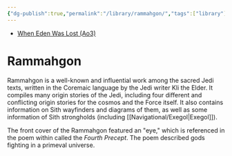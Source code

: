 ```yaml
---
{"dg-publish":true,"permalink":"/library/rammahgon/","tags":["library"],"dgHomeLink":false}
---
```


- [When Eden Was Lost (Ao3)](https://archiveofourown.org/works/19334440/chapters/45992584)

# Rammahgon

Rammahgon is a well-known and influential work among the sacred Jedi texts, written in the Coremaic language by the Jedi writer Kli the Elder. It compiles many origin stories of the Jedi, including four different and conflicting origin stories for the cosmos and the Force itself. It also contains information on Sith wayfinders and diagrams of them, as well as some information of Sith strongholds (including [[Navigational/Exegol\|Exegol]]).

The front cover of the Rammahgon featured an "eye," which is referenced in the poem within called the *Fourth Precept*. The poem described gods fighting in a primeval universe. 


